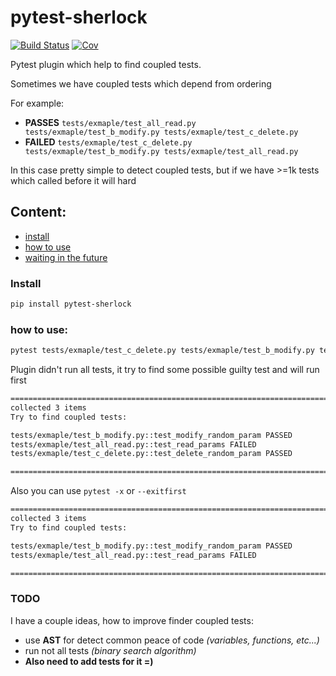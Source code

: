 # pytest-sherlock

[![Build Status](https://travis-ci.com/DKorytkin/pytest-sherlock.svg?branch=master)](https://travis-ci.com/DKorytkin/pytest-sherlock)
[![Cov](https://codecov.io/gh/DKorytkin/pytest-sherlock/branch/master/graph/badge.svg)](https://codecov.io/gh/DKorytkin/pytest-sherlock/branch/master)

Pytest plugin which help to find coupled tests.

Sometimes we have coupled tests which depend from ordering

For example:
- **PASSES** `tests/exmaple/test_all_read.py tests/exmaple/test_b_modify.py tests/exmaple/test_c_delete.py`
- **FAILED** `tests/exmaple/test_c_delete.py tests/exmaple/test_b_modify.py tests/exmaple/test_all_read.py`

In this case pretty simple to detect coupled tests, but if we have >=1k tests which called before it will hard


## Content:
- [install](#install)
- [how to use](#how-to-use)
- [waiting in the future](#todo)

### Install
```bash
pip install pytest-sherlock
```

### how to use:
```bash
pytest tests/exmaple/test_c_delete.py tests/exmaple/test_b_modify.py tests/exmaple/test_all_read.py --flaky-test="test_read_params" -vv
```
Plugin didn't run all tests, it try to find some possible guilty test and will run first
```bash
======================================================================================== test session starts ========================================================================================
collected 3 items                                                                                                                                                                                   
Try to find coupled tests:

tests/exmaple/test_b_modify.py::test_modify_random_param PASSED                                                                                                                               [ 33%]
tests/exmaple/test_all_read.py::test_read_params FAILED                                                                                                                                       [ 66%]
tests/exmaple/test_c_delete.py::test_delete_random_param PASSED                                                                                                                               [100%]

============================================================================================= FAILURES ==============================================================================================
```
Also you can use `pytest -x` or `--exitfirst`
```bash
======================================================================================== test session starts ========================================================================================
collected 3 items                                                                                                                                                                                   
Try to find coupled tests:

tests/exmaple/test_b_modify.py::test_modify_random_param PASSED                                                                                                                               [ 33%]
tests/exmaple/test_all_read.py::test_read_params FAILED                                                                                                                                       [ 66%]

============================================================================================= FAILURES ==============================================================================================
```

### TODO
I have a couple ideas, how to improve finder coupled tests:
- use **AST** for detect common peace of code *(variables, functions, etc...)*
- run not all tests *(binary search algorithm)*
- **Also need to add tests for it =)**
